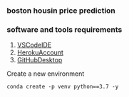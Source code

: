 ### boston housin price prediction

### software and tools requirements 

1. [VSCodeIDE](https://code.visualstudio.com/)
2. [HerokuAccount](https://heroku.com)
3. [GitHubDesktop](https://github.com)



Create a new environment

```
conda create -p venv python==3.7 -y
```